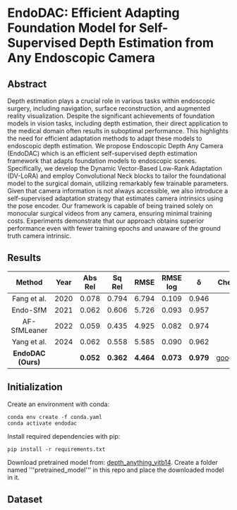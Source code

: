 # EndoDAC: Efficient Adapting Foundation Model for Self-Supervised Depth Estimation from Any Endoscopic Camera

## Abstract
Depth estimation plays a crucial role in various tasks within endoscopic surgery, including navigation, surface reconstruction, and augmented reality visualization. Despite the significant achievements of foundation models in vision tasks, including depth estimation, their direct application to the medical domain often results in suboptimal performance. This highlights the need for efficient adaptation methods to adapt these models to endoscopic depth estimation. We propose Endoscopic Depth Any Camera (EndoDAC) which is an efficient self-supervised depth estimation framework that adapts foundation models to endoscopic scenes. Specifically, we develop the Dynamic Vector-Based Low-Rank Adaptation (DV-LoRA) and employ Convolutional Neck blocks to tailor the foundational model to the surgical domain, utilizing remarkably few trainable parameters. Given that camera information is not always accessible, we also introduce a self-supervised adaptation strategy that estimates camera intrinsics using the pose encoder. Our framework is capable of being trained solely on monocular surgical videos from any camera, ensuring minimal training costs. Experiments demonstrate that our approach obtains superior performance even with fewer training epochs and unaware of the ground truth camera intrinsic.

## Results

| Method | Year | Abs Rel | Sq Rel | RMSE | RMSE log | &delta; | Checkpoint| 
|  :----:  | :----:  | :----:   |  :----:  | :----:  | :----:  | :----:  | :----:  |
| Fang et al. | 2020 | 0.078 |	0.794 |	6.794 |	0.109 |	0.946 |- |
| Endo-SfM | 2021 | 0.062 |	0.606 |	5.726 |	0.093 |	0.957 |- |
| AF-SfMLeaner | 2022 | 0.059 |	0.435 |	4.925 |	0.082 |	0.974 |- |
| Yang et al. | 2024 | 0.062 |	0.558 |	5.585 |	0.090 |	0.962 |- |
|__EndoDAC (Ours)__ | | __0.052__ |	__0.362__ |	__4.464__ |	__0.073__ |	__0.979__ | [google_drive](https://drive.google.com/file/d/1qzAYBtwYJDN7hEi6pApqBOOz6pUhyY70/view?usp=drive_link) |

## Initialization

Create an environment with conda:
```
conda env create -f conda.yaml
conda activate endodac
```

Install required dependencies with pip:
```
pip install -r requirements.txt
```

Download pretrained model from: [depth_anything_vitb14](https://drive.google.com/file/d/163ILZcnz_-IUoIgy1UF_r7PAQBqgDbll/view?usp=sharing). Create a folder named '''pretrained_model''' in this repo and place the downloaded model in it.
## Dataset




